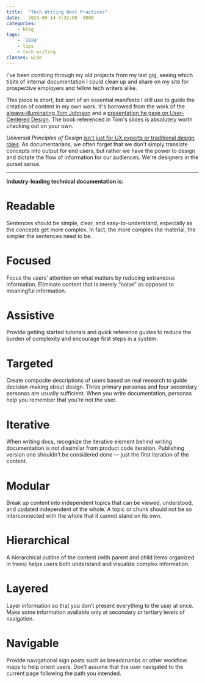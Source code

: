```yaml
---
title:  "Tech Writing Best Practices"
date:   2024-09-14 4:32:00 -0800
categories:
    - blog
tags:
    - '2024'
    - tips
    - tech writing
classes: wide
---
```

I've been combing through my old projects from my last gig, seeing which tibits of internal documentation I could clean up and share on my site for prospective employers and fellow tech writers alike.

This piece is short, but sort of an essential manifesto I still use to guide the creation of content in my own work. It's borrowed from the work of the [always-illuminating Tom Johnson](https://idratherbewriting.com/) and a [presentation he gave on User-Centered Design](https://idratherbewriting.com/files/design-principles-for-organizing-docs/#/). The book referenced in Tom's slides is absolutely worth checking out on your own.

*Universal Principles of Design* [isn't just for UX experts or traditional design roles](https://www.amazon.com/Universal-Principles-Design-William-Lidwell/dp/1592530079). As documentarians, we often forget that we don't simply translate concepts into output for end users, but rather we have the power to design and dictate the flow of information for our audiences. We're designers in the purset sense. 

---

**Industry-leading technical documentation is:**

# Readable

Sentences should be simple, clear, and easy-to-understand, especially as the concepts get more complex. In fact, the more complex the material, the simpler the sentences need to be.

# Focused

Focus the users’ attention on what matters by reducing extraneous information. Eliminate content that is merely “noise” as opposed to meaningful information.

# Assistive

Provide getting started tutorials and quick reference guides to reduce the burden of complexity and encourage first steps in a system.

# Targeted

Create composite descriptions of users based on real research to guide decision-making about design. Three primary personas and four secondary personas are usually sufficient. When you write documentation, personas help you remember that you’re not the user.

# Iterative

When writing docs, recognize the iterative element behind writing documentation is not dissimilar from product code iteration. Publishing version one shouldn’t be considered done — just the first iteration of the content.

# Modular

Break up content into independent topics that can be viewed, understood, and updated independent of the whole. A topic or chunk should not be so interconnected with the whole that it cannot stand on its own.

# Hierarchical

A hierarchical outline of the content (with parent and child items organized in trees) helps users both understand and visualize complex information.

# Layered

Layer information so that you don’t present everything to the user at once. Make some information available only at secondary or tertiary levels of navigation.

# Navigable

Provide navigational sign posts such as breadcrumbs or other workflow maps to help orient users. Don’t assume that the user navigated to the current page following the path you intended.
